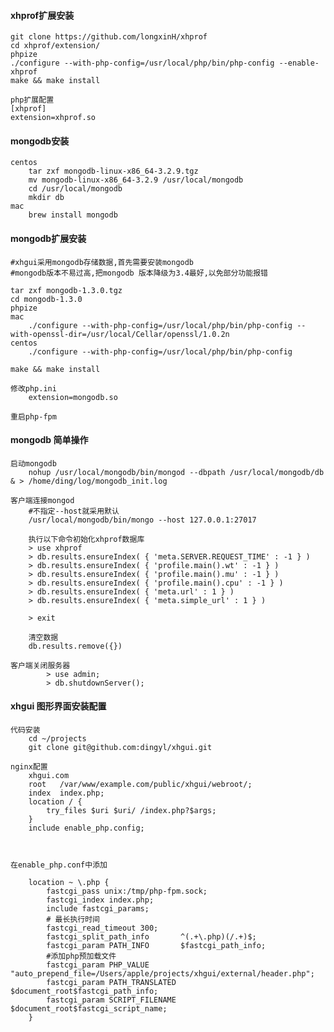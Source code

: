 #### xhprof扩展安装
    git clone https://github.com/longxinH/xhprof
    cd xhprof/extension/
    phpize
    ./configure --with-php-config=/usr/local/php/bin/php-config --enable-xhprof
    make && make install
    
    php扩展配置
    [xhprof]
    extension=xhprof.so
    
#### mongodb安装
    centos
        tar zxf mongodb-linux-x86_64-3.2.9.tgz
        mv mongodb-linux-x86_64-3.2.9 /usr/local/mongodb
        cd /usr/local/mongodb
        mkdir db
    mac
        brew install mongodb
        
#### mongodb扩展安装
    
    #xhgui采用mongodb存储数据,首先需要安装mongodb
    #mongodb版本不易过高,把mongodb 版本降级为3.4最好,以免部分功能报错
    
    tar zxf mongodb-1.3.0.tgz
    cd mongodb-1.3.0
    phpize
    mac
        ./configure --with-php-config=/usr/local/php/bin/php-config --with-openssl-dir=/usr/local/Cellar/openssl/1.0.2n
    centos
        ./configure --with-php-config=/usr/local/php/bin/php-config
    
    make && make install
    
    修改php.ini
        extension=mongodb.so
    
    重启php-fpm
    
#### mongodb 简单操作
    启动mongodb
        nohup /usr/local/mongodb/bin/mongod --dbpath /usr/local/mongodb/db & > /home/ding/log/mongodb_init.log
    
    客户端连接mongod
        #不指定--host就采用默认
        /usr/local/mongodb/bin/mongo --host 127.0.0.1:27017
        
        执行以下命令初始化xhprof数据库
        > use xhprof
        > db.results.ensureIndex( { 'meta.SERVER.REQUEST_TIME' : -1 } )
        > db.results.ensureIndex( { 'profile.main().wt' : -1 } )
        > db.results.ensureIndex( { 'profile.main().mu' : -1 } )
        > db.results.ensureIndex( { 'profile.main().cpu' : -1 } )
        > db.results.ensureIndex( { 'meta.url' : 1 } )
        > db.results.ensureIndex( { 'meta.simple_url' : 1 } )
        
        > exit
        
        清空数据
        db.results.remove({})
        
    客户端关闭服务器
            > use admin;
            > db.shutdownServer();
    
#### xhgui 图形界面安装配置

    代码安装
        cd ~/projects
        git clone git@github.com:dingyl/xhgui.git

    nginx配置
        xhgui.com
        root   /var/www/example.com/public/xhgui/webroot/;
        index  index.php;
        location / {
            try_files $uri $uri/ /index.php?$args;
        }
        include enable_php.config;
        
        
        
    在enable_php.conf中添加
        
        location ~ \.php {
            fastcgi_pass unix:/tmp/php-fpm.sock;
            fastcgi_index index.php;
            include fastcgi_params;
            # 最长执行时间
            fastcgi_read_timeout 300;
            fastcgi_split_path_info       ^(.+\.php)(/.+)$;
            fastcgi_param PATH_INFO       $fastcgi_path_info;
            #添加php预加载文件
            fastcgi_param PHP_VALUE "auto_prepend_file=/Users/apple/projects/xhgui/external/header.php";
            fastcgi_param PATH_TRANSLATED $document_root$fastcgi_path_info;
            fastcgi_param SCRIPT_FILENAME $document_root$fastcgi_script_name;
        }